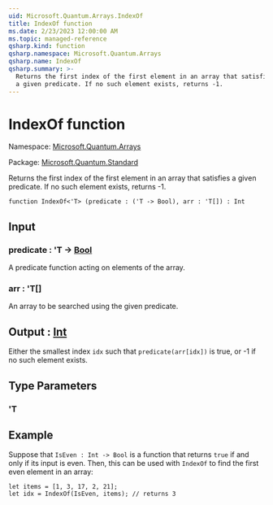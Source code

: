 ```yaml
---
uid: Microsoft.Quantum.Arrays.IndexOf
title: IndexOf function
ms.date: 2/23/2023 12:00:00 AM
ms.topic: managed-reference
qsharp.kind: function
qsharp.namespace: Microsoft.Quantum.Arrays
qsharp.name: IndexOf
qsharp.summary: >-
  Returns the first index of the first element in an array that satisfies
  a given predicate. If no such element exists, returns -1.
---
```


# IndexOf function

Namespace: [Microsoft.Quantum.Arrays](xref:Microsoft.Quantum.Arrays)

Package: [Microsoft.Quantum.Standard](https://nuget.org/packages/Microsoft.Quantum.Standard)


Returns the first index of the first element in an array that satisfiesa given predicate. If no such element exists, returns -1.

```qsharp
function IndexOf<'T> (predicate : ('T -> Bool), arr : 'T[]) : Int
```


## Input

### predicate : 'T -> [Bool](xref:microsoft.quantum.qsharp.valueliterals#bool-literals)

A predicate function acting on elements of the array.


### arr : 'T[]

An array to be searched using the given predicate.



## Output : [Int](xref:microsoft.quantum.qsharp.valueliterals#int-literals)

Either the smallest index `idx` such that `predicate(arr[idx])` is true,or -1 if no such element exists.

## Type Parameters

### 'T



## Example

Suppose that `IsEven : Int -> Bool` is a function that returns `true`if and only if its input is even. Then, this can be used with `IndexOf`to find the first even element in an array:```qsharplet items = [1, 3, 17, 2, 21];let idx = IndexOf(IsEven, items); // returns 3```